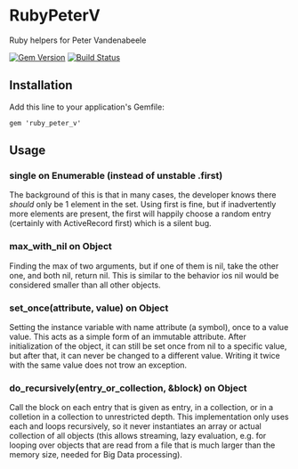 # RubyPeterV

Ruby helpers for Peter Vandenabeele

[![Gem Version](https://badge.fury.io/rb/ruby_peter_v.png)](http://badge.fury.io/rb/ruby_peter_v)
[![Build Status](https://travis-ci.org/petervandenabeele/ruby_peter_v.png?branch=master)](http://travis-ci.org/petervandenabeele/ruby_peter_v)

## Installation

Add this line to your application's Gemfile:

    gem 'ruby_peter_v'

## Usage

### single on Enumerable (instead of unstable .first)

  The background of this is that in many cases,
  the developer knows there _should_ only be 1
  element in the set. Using first is fine, but if
  inadvertently more elements are present, the first
  will happily choose a random entry (certainly with
  ActiveRecord first) which is a silent bug.

### max_with_nil on Object

  Finding the max of two arguments, but if one of them
  is nil, take the other one, and both nil, return nil.
  This is similar to the behavior ios nil would be considered
  smaller than all other objects.

### set_once(attribute, value) on Object

  Setting the instance variable with name attribute (a symbol),
  once to a value value. This acts as a simple form of an
  immutable attribute. After initialization of the object, it
  can still be set once from nil to a specific value, but after
  that, it can never be changed to a different value. Writing
  it twice with the same value does not trow an exception.

### do_recursively(entry_or_collection, &block) on Object

  Call the block on each entry that is given as entry, in a
  collection, or in a colletion in a collection to unrestricted
  depth. This implementation only uses each and loops recursively,
  so it never instantiates an array or actual collection of all
  objects (this allows streaming, lazy evaluation, e.g. for looping
  over objects that are read from a file that is much larger than
  the memory size, needed for Big Data processing).


